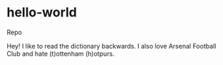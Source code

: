 # hello-world
Repo

Hey! I like to read the dictionary backwards. I also love Arsenal Football Club and hate (t)ottenham (h)otpurs. 
